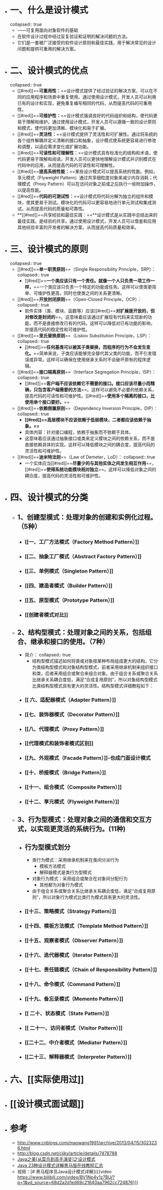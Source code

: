 - # 一、什么是设计模式
  collapsed:: true
	- ——可复用面向对象软件的基础
	- 在软件设计过程中经过反复验证和证明的解决问题的方法。
	- 它们是一套被广泛接受的软件设计原则和最佳实践，用于解决常见的设计问题和提供可重用的解决方案。
- # 二、设计模式的优点
  collapsed:: true
	- [[#red]]==**可重用性：**==设计模式提供了经过验证的解决方案，可以在不同的应用程序和场景中重复使用。通过使用设计模式，开发人员可以利用已有的设计和实现，避免重复编写相同的代码，从而提高代码的可重用性。
	- [[#red]]==**可维护性：**==设计模式强调良好的代码组织和结构，使代码更易于理解和维护。通过使用设计模式，开发人员可以遵循一致的设计原则和模式，使代码更加清晰、模块化和易于扩展。
	- [[#red]]==**灵活性：**==设计模式提供了灵活性和可扩展性。通过将系统的各个组件解耦并定义清晰的接口和抽象，设计模式使系统更容易进行修改和调整，以适应需求变化或扩展功能。
	- [[#red]]==**可读性和可理解性：**==设计模式具有标准化的结构和术语，使代码更易于理解和阅读。开发人员可以更快地理解设计模式并识别模式在代码中的应用，从而提高代码的可读性和可理解性。
	- [[#red]]==**提高系统性能：**==某些设计模式可以提高系统的性能。例如，享元模式（Flyweight Pattern）通过共享细粒度对象来减少内存消耗；代理模式（Proxy Pattern）可以在访问对象之前或之后执行一些附加操作，以提高性能。
	- [[#red]]==**代码的可测试性：**==设计模式将代码分解为独立的组件和模块，使其更易于测试。模块化的代码可以更容易地进行单元测试和集成测试，从而提高代码的质量和可靠性。
	- **[[#red]]==共享经验和最佳实践：==**设计模式是从实践中总结出来的最佳实践，是经验的共享。通过使用设计模式，开发人员可以借鉴和应用其他经验丰富的开发者的解决方案，从而提高代码质量和效率。
- # 三、设计模式的原则
  collapsed:: true
	- [[#red]]==**单一职责原则**==（Single Responsibility Principle，SRP）：
	  collapsed:: true
		- [[#red]]==**一个类应该只有一个责任。就像一个人只负责一项工作一样，**==一个类应该只负责一个特定的功能或任务。这样可以使类更简单、可维护性更高，同时也使类之间的关系更清晰。
	- [[#red]]==**开放封闭原则**==（Open-Closed Principle，OCP）：
	  collapsed:: true
		- 软件实体（类、模块、函数等）应该[[#red]]==**对扩展是开放的，但对修改是封闭的**==。这意味着应该通过扩展现有代码来实现新的功能，而不是直接修改已有的代码。这样可以降低对已有功能的影响，并提高代码的稳定性和可维护性。
	- [[#red]]==**里氏替换原则**==（Liskov Substitution Principle，LSP）：
	  collapsed:: true
		- [[#red]]==**任何基类可以被其子类替换，而程序的行为不会发生变化。**==简单来说，子类应该能够完全替代其父类的功能，而不引发错误或异常。这样可以确保在使用继承关系时不会破坏原有的程序逻辑。
	- [[#red]]==**接口隔离原则**==（Interface Segregation Principle，ISP）：
	  collapsed:: true
		- [[#red]]==**客户端不应该依赖它不需要的接口。接口应该尽量小而精确，只包含客户端需要的方法**==。这样可以避免不必要的依赖关系，提高代码的可读性和可维护性。[[#red]]==**使用多个隔离的接口，比使用单个接口要好。**==
	- [[#red]]==**依赖倒置原则**==（Dependency Inversion Principle，DIP）：
	  collapsed:: true
		- **[[#red]]==高层模块不应该依赖于低层模块，二者都应该依赖于抽象。==**
		- 具体内容：针对接口编程，依赖于抽象而不依赖于具体。
		- 这意味着应该通过抽象接口或类来定义模块之间的依赖关系，而不是直接依赖具体的实现。这样可以降低模块之间的耦合度，提高代码的灵活性和可维护性。
	- [[#red]]==**迪米特法则**==（Law of Demeter，LoD）：
	  collapsed:: true
		- 一个实体应当[[#red]]==**尽量少的与其他实体之间发生相互作用**==，[[#red]]==**使得系统功能模块相对独立**==。这样可以降低对象之间的耦合度，提高代码的灵活性和可维护性。
- # 四、设计模式的分类
	- ## 1、创建型模式：处理对象的创建和实例化过程。（5种）
		- ### [[一、工厂方法模式（Factory Method Pattern）]]
		- ### [[二、抽象工厂模式（Abstract Factory Pattern）]]
		- ### [[三、单例模式（Singleton Pattern）]]
		- ### [[四、建造者模式（Builder Pattern）]]
		- ### [[五、原型模式（Prototype Pattern）]]
		- ### [[创建者模式对比]]
	- ## 2、结构型模式：处理对象之间的关系，包括组合、继承和接口的使用。（7种）
		- 简介：
		  collapsed:: true
			- 结构型模式描述如何将类或对象按某种布局组成更大的结构。它分为类结构型模式和对象结构型模式，前者采用继承机制来组织接口和类，后者釆用组合或聚合来组合对象。由于组合关系或聚合关系比继承关系耦合度低，满足“合成复用原则”，所以对象结构型模式比类结构型模式具有更大的灵活性。结构型模式详细教程如下：
		- ### [[ 六、适配器模式（Adapter Pattern）]]
		- ### [[七、装饰器模式（Decorator Pattern）]]
		- ### [[八、代理模式（Proxy Pattern）]]
		- ### [[代理模式和装饰者模式区别]]
		- ### [[九、外观模式（Facade Pattern）]]-也成门面设计模式
		- ### [[十、桥接模式（Bridge Pattern）]]
		- ### [[十一、组合模式（Composite Pattern）]]
		- ### [[十二、享元模式（Flyweight Pattern）]]
	- ## 3、行为型模式：处理对象之间的通信和交互方式，以实现更灵活的系统行为。(11种)
		- ## 行为型模式划分
			- 类行为模式：采用继承机制来在类间分派行为
				- 模板方法模式
				- 解释器模式是类行为型模式
			- 对象行为模式：采用组合或聚合在对象间分配行为
				- 其他都为对象行为模式
			- 由于组合关系或聚合关系比继承关系耦合度低，满足“合成复用原则”，所以对象行为模式比类行为模式具有更大的灵活性。
		- ### [[十三、策略模式（Strategy Pattern）]]
		- ### [[十四、模板方法模式（Template Method Pattern）]]
		- ### [[十五、观察者模式（Observer Pattern）]]
		- ### [[十六、迭代器模式（Iterator Pattern）]]
		- ### [[十七、责任链模式（Chain of Responsibility Pattern）]]
		- ### [[十八、命令模式（Command Pattern）]]
		- ### [[十九、备忘录模式（Memento Pattern）]]
		- ### [[ 二十、状态模式（State Pattern）]]
		- ### [[ 二十一、访问者模式（Visitor Pattern）]]
		- ### [[二十二、中介者模式（Mediator Pattern）]]
		- ### [[二十三、解释器模式（Interpreter Pattern）]]
- # 六、[[实际使用过]]
- # [[设计模式面试题]]
- # 参考
	- http://www.cnblogs.com/maowang1991/archive/2013/04/15/3023236.html
	- http://blog.csdn.net/cjjky/article/details/7478788
	- [Java之美[从菜鸟到高手演变]之设计模式](https://blog.csdn.net/zhangerqing/article/details/8194653)
	- [Java 23种设计模式详解黑马版在线教程汇总](https://www.panziye.com/teach/4919.html)
	- 视频：[# 黑马程序员Java设计模式详解]({{video https://www.bilibili.com/video/BV1Np4y1z7BU/?p=1&vd_source=68d2a2d1ed69c21640aa7962cc724876}})